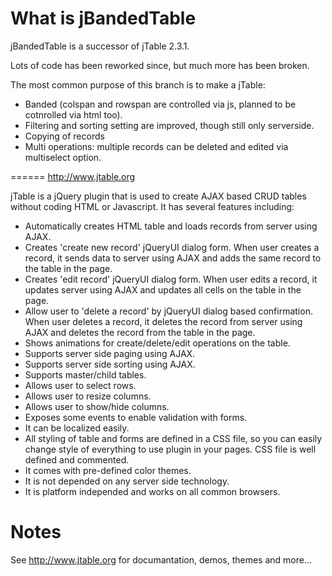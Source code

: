 What is jBandedTable
======

jBandedTable is a successor of jTable 2.3.1.

Lots of code has been reworked since, but much more has been broken.

The most common purpose of this branch is to make a jTable:

* Banded (colspan and rowspan are controlled via js, planned to be cotnrolled via html too).
* Filtering and sorting setting are improved, though still only serverside.
* Copying of records
* Multi operations: multiple records can be deleted and edited via multiselect option.

======
http://www.jtable.org

jTable is a jQuery plugin that is used to create AJAX based CRUD tables without coding HTML or Javascript. It has several features including:

* Automatically creates HTML table and loads records from server using AJAX.
* Creates 'create new record' jQueryUI dialog form. When user creates a record, it sends data to server using AJAX and adds the same record to the table in the page.
* Creates 'edit record' jQueryUI dialog form. When user edits a record, it updates server using AJAX and updates all cells on the table in the page.
* Allow user to 'delete a record' by jQueryUI dialog based confirmation. When user deletes a record, it deletes the record from server using AJAX and deletes the record from the table in the page.
* Shows animations for create/delete/edit operations on the table.
* Supports server side paging using AJAX.
* Supports server side sorting using AJAX.
* Supports master/child tables.
* Allows user to select rows.
* Allows user to resize columns.
* Allows user to show/hide columns.
* Exposes some events to enable validation with forms.
* It can be localized easily.
* All styling of table and forms are defined in a CSS file, so you can easily change style of everything to use plugin in your pages. CSS file is well defined and commented.
* It comes with pre-defined color themes.
* It is not depended on any server side technology.
* It is platform independed and works on all common browsers.

Notes
======
See http://www.jtable.org for documantation, demos, themes and more...
